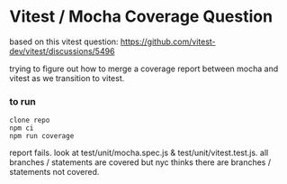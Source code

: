 # Vitest / Mocha Coverage Question

based on this vitest question: https://github.com/vitest-dev/vitest/discussions/5496

trying to figure out how to merge a coverage report between mocha and vitest as we transition to vitest.

### to run

````
clone repo
npm ci
npm run coverage
````

report fails. look at test/unit/mocha.spec.js & test/unit/vitest.test.js. all branches / statements are covered but nyc thinks there are branches / statements not covered.